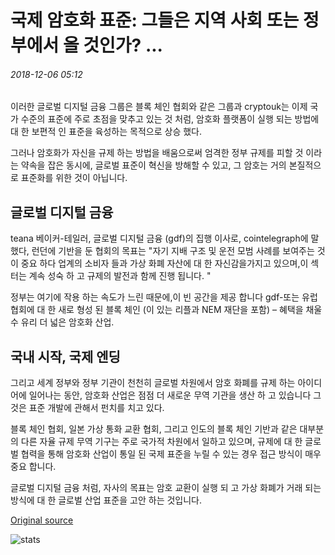 # 국제 암호화 표준: 그들은 지역 사회 또는 정부에서 올 것인가? ...

###### 2018-12-06 05:12

이러한 글로벌 디지털 금융 그룹은 블록 체인 협회와 같은 그룹과 cryptouk는 이제 국가 수준의 표준에 주로 초점을 맞추고 있는 것 처럼, 암호화 플랫폼이 실행 되는 방법에 대 한 보편적 인 표준을 육성하는 목적으로 상승 했다.

그러나 암호화가 자신을 규제 하는 방법을 배움으로써 엄격한 정부 규제를 피할 것 이라는 약속을 잡은 동시에, 글로벌 표준이 혁신을 방해할 수 있고, 그 암호는 거의 본질적으로 표준화를 위한 것이 아닙니다.

## 글로벌 디지털 금융

teana 베이커-테일러, 글로벌 디지털 금융 (gdf)의 집행 이사로, cointelegraph에 말했다, 런던에 기반을 둔 협회의 목표는 "자기 지배 구조 및 운전 모범 사례를 보여주는 것이 중요 하다 업계의 소비자 들과 가상 화폐 자산에 대 한 자신감을가지고 있으며,이 섹터는 계속 성숙 하 고 규제의 발전과 함께 진행 됩니다. "

정부는 여기에 작용 하는 속도가 느린 때문에,이 빈 공간을 제공 합니다 gdf-또는 유럽 협회에 대 한 새로 형성 된 블록 체인 (이 있는 리플과 NEM 재단을 포함) – 혜택을 채울 수 유리 더 넓은 암호화 산업.

## 국내 시작, 국제 엔딩

그리고 세계 정부와 정부 기관이 천천히 글로벌 차원에서 암호 화폐를 규제 하는 아이디어에 일어나는 동안, 암호화 산업은 점점 더 새로운 무역 기관을 생산 하 고 있습니다 그것은 표준 개발에 관해서 펀치를 치고 있다.

블록 체인 협회, 일본 가상 통화 교환 협회, 그리고 인도의 블록 체인 기반과 같은 대부분의 다른 자율 규제 무역 기구는 주로 국가적 차원에서 일하고 있으며, 규제에 대 한 글로벌 협력을 통해 암호화 산업이 통일 된 국제 표준을 누릴 수 있는 경우 접근 방식이 매우 중요 합니다.

글로벌 디지털 금융 처럼, 자사의 목표는 암호 교환이 실행 되 고 가상 화폐가 거래 되는 방식에 대 한 글로벌 산업 표준을 고안 하는 것입니다.

[Original source](https://cointelegraph.com/news/international-crypto-standards-will-they-come-from-the-community-or-governments)

![stats](https://c.statcounter.com/11760860/0/a89fa40b/1/ "stats")